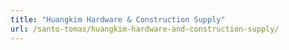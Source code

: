 ```yaml
---
title: "Huangkim Hardware & Construction Supply"
url: /santo-tomas/huangkim-hardware-and-construction-supply/
---
```

